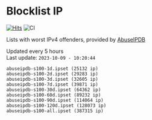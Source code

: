 # Blocklist IP

[![Hits](https://hits.seeyoufarm.com/api/count/incr/badge.svg?url=https%3A%2F%2Fgithub.com%2Fborestad%2Fblocklist-ip%2F&count_bg=%2379C83D&title_bg=%23555555&icon=&icon_color=%23E7E7E7&title=hits&edge_flat=false)](https://hits.seeyoufarm.com)  ![CI](https://img.shields.io/github/workflow/status/borestad/blocklist-ip/CI?style=flat-square)

Lists with worst IPv4 offenders, provided by [AbuseIPDB](https://www.abuseipdb.com/)

<!-- FOOTER-PLACEHOLDER -->
Updated every 5 hours<br>
Last update: `2023-10-09 - 10:20:44`
```
abuseipdb-s100-1d.ipset (25132 ip)
abuseipdb-s100-2d.ipset (29283 ip)
abuseipdb-s100-3d.ipset (32605 ip)
abuseipdb-s100-7d.ipset (39871 ip)
abuseipdb-s100-30d.ipset (64362 ip)
abuseipdb-s100-60d.ipset (89232 ip)
abuseipdb-s100-90d.ipset (114064 ip)
abuseipdb-s100-120d.ipset (128073 ip)
abuseipdb-s100-all.ipset (387315 ip)
```
